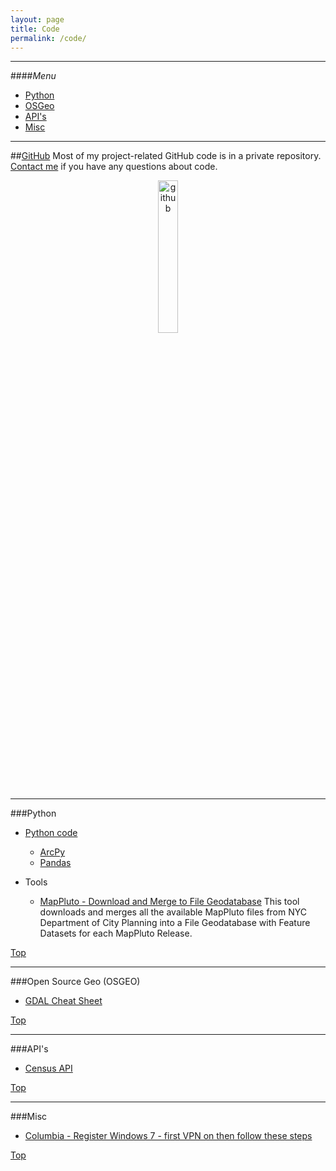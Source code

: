 ```yaml
---
layout: page
title: Code
permalink: /code/
---
```


---

####<a name="top"></a>*Menu*
* [Python](#python)
* [OSGeo](#osgeo)
* [API's](#api)
* [Misc](#misc)

---

##[GitHub](https://github.com/nygeog)
Most of my project-related GitHub code is in a private repository. [Contact me](mailto:daniel.martin.sheehan@gmail.com) if you have any questions about code.

<center><a href="https://github.com/nygeog">
<img border="0" alt="github" src="https://assets-cdn.github.com/images/modules/open_graph/github-octocat.png" width="25%" height="25%">
</a></center>

---

###<a name="python"></a>Python
* [Python code](https://github.com/nygeog/python)
	* [ArcPy](https://github.com/nygeog/python/tree/master/arcpy)
	* [Pandas](https://github.com/nygeog/python/tree/master/pandas)
	
* Tools
	* <a name="mappluto"></a>[MapPluto - Download and Merge to File Geodatabase](https://github.com/nygeog/mappluto_to_fgdb) This tool downloads and merges all the available MapPluto files from NYC Department of City Planning into a File Geodatabase with Feature Datasets for each MapPluto Release. 

[Top](#top)
	
---
	
###<a name="osgeo"></a>Open Source Geo (OSGEO)
* [GDAL Cheat Sheet](https://github.com/nygeog/gdal-cheat-sheet) 

[Top](#top)

---
		
###<a name="api"></a>API's
* [Census API](https://github.com/nygeog/census_api)

[Top](#top)

---
		
###<a name="misc"></a>Misc
* [Columbia - Register Windows 7 - first VPN on then follow these steps](https://cuit.columbia.edu/software-downloads/operating-system-software/windows-7-enterprise/windows-7-activation)

[Top](#top)